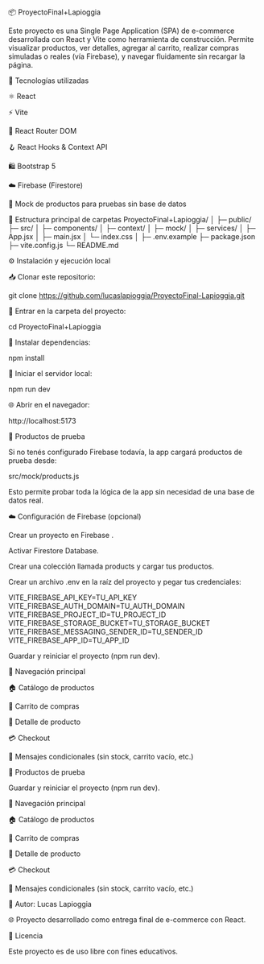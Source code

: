 📦 ProyectoFinal+Lapioggia

Este proyecto es una Single Page Application (SPA) de e-commerce desarrollada con React y Vite como herramienta de construcción.
Permite visualizar productos, ver detalles, agregar al carrito, realizar compras simuladas o reales (vía Firebase), y navegar fluidamente sin recargar la página.

🚀 Tecnologías utilizadas

⚛️ React

⚡ Vite

🧭 React Router DOM

🪝 React Hooks & Context API

🛍️ Bootstrap 5

☁️ Firebase (Firestore)

🧪 Mock de productos para pruebas sin base de datos

📁 Estructura principal de carpetas
ProyectoFinal+Lapioggia/
│
├─ public/
├─ src/
│  ├─ components/
│  ├─ context/
│  ├─ mock/
│  ├─ services/
│  ├─ App.jsx
│  ├─ main.jsx
│  └─ index.css
│
├─ .env.example
├─ package.json
├─ vite.config.js
└─ README.md

⚙️ Instalación y ejecución local

📥 Clonar este repositorio:

git clone https://github.com/lucaslapioggia/ProyectoFinal-Lapioggia.git


📂 Entrar en la carpeta del proyecto:

cd ProyectoFinal+Lapioggia


🧰 Instalar dependencias:

npm install


🚀 Iniciar el servidor local:

npm run dev


🌐 Abrir en el navegador:

http://localhost:5173

🧪 Productos de prueba

Si no tenés configurado Firebase todavía, la app cargará productos de prueba desde:

src/mock/products.js


Esto permite probar toda la lógica de la app sin necesidad de una base de datos real.

☁️ Configuración de Firebase (opcional)

Crear un proyecto en Firebase
.

Activar Firestore Database.

Crear una colección llamada products y cargar tus productos.

Crear un archivo .env en la raíz del proyecto y pegar tus credenciales:

VITE_FIREBASE_API_KEY=TU_API_KEY
VITE_FIREBASE_AUTH_DOMAIN=TU_AUTH_DOMAIN
VITE_FIREBASE_PROJECT_ID=TU_PROJECT_ID
VITE_FIREBASE_STORAGE_BUCKET=TU_STORAGE_BUCKET
VITE_FIREBASE_MESSAGING_SENDER_ID=TU_SENDER_ID
VITE_FIREBASE_APP_ID=TU_APP_ID


Guardar y reiniciar el proyecto (npm run dev).

🧭 Navegación principal

🏠 Catálogo de productos

🛒 Carrito de compras

📄 Detalle de producto

💳 Checkout

📢 Mensajes condicionales (sin stock, carrito vacío, etc.)

🧪 Productos de prueba


Guardar y reiniciar el proyecto (npm run dev).

🧭 Navegación principal

🏠 Catálogo de productos

🛒 Carrito de compras

📄 Detalle de producto

💳 Checkout

📢 Mensajes condicionales (sin stock, carrito vacío, etc.)

🧑 Autor: Lucas Lapioggia

🌐 Proyecto desarrollado como entrega final de e-commerce con React.

📝 Licencia

Este proyecto es de uso libre con fines educativos.

